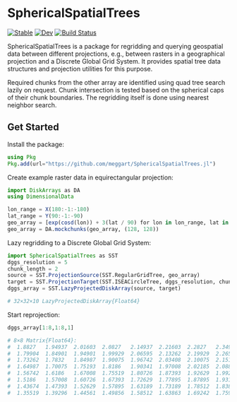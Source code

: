 # SphericalSpatialTrees

[![Stable](https://img.shields.io/badge/docs-stable-blue.svg)](https://meggart.github.io/SphericalSpatialTrees.jl/stable/)
[![Dev](https://img.shields.io/badge/docs-dev-blue.svg)](https://meggart.github.io/SphericalSpatialTrees.jl/dev/)
[![Build Status](https://github.com/meggart/SphericalSpatialTrees.jl/actions/workflows/CI.yml/badge.svg?branch=main)](https://github.com/meggart/SphericalSpatialTrees.jl/actions/workflows/CI.yml?query=branch%3Amain)

SphericalSpatialTrees is a package for regridding and querying geospatial data between different projections, e.g., between rasters in a geographical projection and a Discrete Global Grid System.  It provides spatial tree data structures and projection utilities for this purpose.

Required chunks from the other array are identified using quad tree search lazily on request.
Chunk intersection is tested based on the spherical caps of their chunk boundaries.
The regridding itself is done using nearest neighbor search. 

## Get Started

Install the package:

```julia
using Pkg
Pkg.add(url="https://github.com/meggart/SphericalSpatialTrees.jl")
```

Create example raster data in equirectangular projection:

```julia
import DiskArrays as DA
using DimensionalData

lon_range = X(180:-1:-180)
lat_range = Y(90:-1:-90)
geo_array = [exp(cosd(lon)) + 3(lat / 90) for lon in lon_range, lat in lat_range]
geo_array = DA.mockchunks(geo_array, (128, 128))
```

Lazy regridding to a Discrete Global Grid System:

```julia
import SphericalSpatialTrees as SST
dggs_resolution = 5
chunk_length = 2
source = SST.ProjectionSource(SST.RegularGridTree, geo_array)
target = SST.ProjectionTarget(SST.ISEACircleTree, dggs_resolution, chunk_length)
dggs_array = SST.LazyProjectedDiskArray(source, target)

# 32×32×10 LazyProjectedDiskArray{Float64}
```

Start reprojection:

```julia
dggs_array[1:8,1:8,1]

# 8×8 Matrix{Float64}:
#  1.8827   1.94937  2.01603  2.0827   2.14937  2.21603  2.2827   2.34937
#  1.79904  1.84901  1.94901  1.99929  2.06595  2.13262  2.19929  2.26595
#  1.73262  1.7832   1.84987  1.90075  1.96742  2.03408  2.10075  2.15193
#  1.64987  1.70075  1.75193  1.8186   1.90341  1.97008  2.02185  2.08852
#  1.56742  1.6186   1.67008  1.75519  1.80726  1.87393  1.92629  1.99296
#  1.5186   1.57008  1.60726  1.67393  1.72629  1.77895  1.87895  1.93189
#  1.43674  1.47393  1.52629  1.57895  1.63189  1.73189  1.78512  1.83863
#  1.35519  1.39296  1.44561  1.49856  1.58512  1.63863  1.69242  1.75909
```